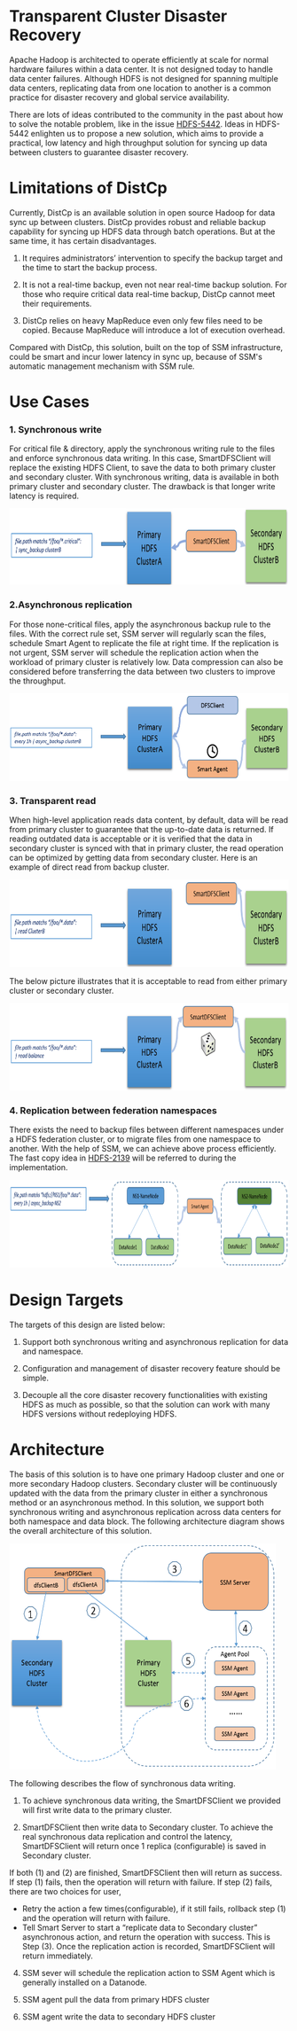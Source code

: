 Transparent Cluster Disaster Recovery
=============

Apache Hadoop is architected to operate efficiently at scale for normal hardware failures within a data center. It is not designed today to handle data center failures. Although HDFS is not designed for spanning multiple data centers, replicating data from one location to another is a common practice for disaster recovery and global service availability.

There are lots of ideas contributed to the community in the past about how to solve the notable problem, like in the issue [HDFS-5442](https://issues.apache.org/jira/browse/HDFS-5442). Ideas in HDFS-5442 enlighten us to propose a new solution, which aims to provide a practical, low latency and high throughput solution for syncing up data between clusters to guarantee disaster recovery.

Limitations of DistCp
=====================

Currently, DistCp is an available solution in open source Hadoop for data sync up between clusters. DistCp provides robust and reliable backup capability for syncing up HDFS data through batch operations. But at the same time, it has certain disadvantages.

1. It requires administrators’ intervention to specify the backup target and the time to start the backup process.

2. It is not a real-time backup, even not near real-time backup solution. For those who require critical data real-time backup, DistCp cannot meet their requirements.

3. DistCp relies on heavy MapReduce even only few files need to be copied. Because MapReduce will introduce a lot of execution overhead.

Compared with DistCp, this solution, built on the top of SSM infrastructure, could be smart and incur lower latency in sync up, because of SSM's automatic management mechanism with SSM rule.

Use Cases
==============================

### 1. Synchronous write

For critical file & directory, apply the synchronous writing rule to the files and enforce synchronous data writing. In this case, SmartDFSClient will replace the existing HDFS Client, to save the data to both primary cluster and secondary cluster. With synchronous writing, data is available in both primary cluster and secondary cluster. The drawback is that longer write latency is required.

<img src="./image/dr-sync-backup.png" width="681" height="138" />
 
### 2.Asynchronous replication

For those none-critical files, apply the asynchronous backup rule to the files. With the correct rule set, SSM server will regularly scan the files, schedule Smart Agent to replicate the file at right time. If the replication is not urgent, SSM server will schedule the replication action when the workload of primary cluster is relatively low. Data compression can also be considered before transferring the data between two clusters to improve the throughput.

<img src="./image/dr-async-backup.png" width="681" height="158" />

### 3. Transparent read

When high-level application reads data content, by default, data will be read from primary cluster to guarantee that the up-to-date data is returned.
If reading outdated data is acceptable or it is verified that the data in secondary cluster is synced with that in primary cluster,
the read operation can be optimized by getting data from secondary cluster. Here is an example of direct read from backup cluster.

<img src="./image/dr-read-direct.png" width="681" height="158" />

The below picture illustrates that it is acceptable to read from either primary cluster or secondary cluster.

<img src="./image/dr-read-balance.png" width="681" height="158" />

### 4. Replication between federation namespaces

There exists the need to backup files between different namespaces under a HDFS federation cluster, or to migrate files from one namespace to another. With the help of SSM, we can achieve above process efficiently. The fast copy idea in [HDFS-2139](https://issues.apache.org/jira/browse/HDFS-2139) will be referred to during the implementation.

<img src="./image/dr-backup-between-namespace.png" width="681" height="158" />

Design Targets 
===============

The targets of this design are listed below:

1. Support both synchronous writing and asynchronous replication for data and namespace.

2. Configuration and management of disaster recovery feature should be simple.

3. Decouple all the core disaster recovery functionalities with existing HDFS as much as possible, so that the solution can work with many HDFS versions without redeploying HDFS.

Architecture
============

The basis of this solution is to have one primary Hadoop cluster and one or more secondary Hadoop clusters. Secondary cluster will be continuously updated with the data from the primary cluster in either a synchronous method or an asynchronous method. In this solution, we support both synchronous writing and asynchronous replication across data centers for both namespace and data block. The following architecture diagram shows the overall architecture of this solution.

<img src="./image/high-level-disaster-recovery-arch.png" width="481" height="408" />

The following describes the flow of synchronous data writing.

1.  To achieve synchronous data writing, the SmartDFSClient we provided will first write data to the primary cluster.

2.  SmartDFSClient then write data to Secondary cluster. To achieve the real synchronous data replication and control the latency,
    SmartDFSClient will return once 1 replica (configurable) is saved in Secondary cluster.

If both (1) and (2) are finished, SmartDFSClient then will return as success. If step (1) fails, then the operation will return with failure. If step (2) fails, there are two choices for user,

* Retry the action a few times(configurable), if it still fails, rollback step (1) and the operation will return with failure.
* Tell Smart Server to start a “replicate data to Secondary cluster” asynchronous action, and return the operation with success. This is
  Step (3). Once the replication action is recorded, SmartDFSClient will return immediately.

4.  SSM sever will schedule the replication action to SSM Agent which is generally installed on a Datanode.

5.  SSM agent pull the data from primary HDFS cluster

6.  SSM agent write the data to secondary HDFS cluster


